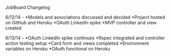 JobBoard Changelog

6/12/14 -
*Models and associations discussed and decided
*Project hosted on GitHub and Heroku
*OAuth LinkedIn spike
*MVP controller and view created


6/13/14 -
*OAuth LinkedIn spike continues
*Rspec integrated and controller action testing setup
*Card form and views completed
*Environment variables on Heroku
*OAuth functional on Heroku
